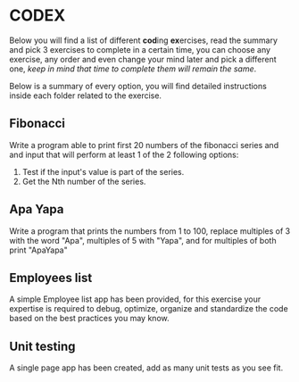 # CODEX

Below you will find a list of different **cod**ing **ex**ercises, read the summary and pick 3 exercises to complete in a certain time, you can choose any exercise, any order and even change your mind later and pick a different one, _keep in mind that time to complete them will remain the same_.

Below is a summary of every option, you will find detailed instructions inside each folder related to the exercise.


## Fibonacci
Write a program able to print first 20 numbers of the fibonacci series and and input that will perform at least 1 of the 2 following options:
1. Test if the input's value is part of the series.
2. Get the Nth number of the series.

## Apa Yapa
Write a program that prints the numbers from 1 to 100, replace multiples of 3 with the word "Apa",
multiples of 5 with "Yapa", and for multiples of both print "ApaYapa"

## Employees list
A simple Employee list app has been provided, for this exercise your expertise is required to debug, optimize, organize and standardize the code based on the best practices you may know.

## Unit testing
A single page app has been created, add as many unit tests as you see fit.
